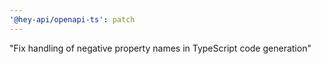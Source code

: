 ```yaml
---
'@hey-api/openapi-ts': patch
---
```


"Fix handling of negative property names in TypeScript code generation"
